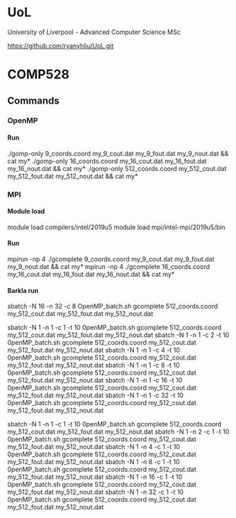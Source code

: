 # UoL
University of Liverpool - Advanced Computer Science MSc 

https://github.com/ryanyhliu/UoL.git



# COMP528

## Commands



### OpenMP 

#### Run
./gomp-only 9_coords.coord my_9_cout.dat my_9_fout.dat my_9_nout.dat && cat my*
./gomp-only 16_coords.coord my_16_cout.dat my_16_fout.dat my_16_nout.dat && cat my*
./gomp-only 512_coords.coord my_512_cout.dat my_512_fout.dat my_512_nout.dat && cat my*



### MPI 
#### Module load
module load compilers/intel/2019u5
module load mpi/intel-mpi/2019u5/bin

#### Run
mpirun -np 4 ./gcomplete 9_coords.coord my_9_cout.dat my_9_fout.dat my_9_nout.dat && cat my*
mpirun -np 4 ./gcomplete 16_coords.coord my_16_cout.dat my_16_fout.dat my_16_nout.dat && cat my*

#### Barkla run
sbatch -N 16 -n 32 -c 8 OpenMP_batch.sh gcomplete 512_coords.coord my_512_cout.dat my_512_fout.dat my_512_nout.dat



sbatch -N 1 -n 1 -c 1 -t 10 0penMP_batch.sh gcomplete 512_coords.coord my_512_cout.dat my_512_fout.dat my_512_nout.dat
sbatch -N 1 -n 1 -c 2 -t 10 0penMP_batch.sh gcomplete 512_coords.coord my_512_cout.dat my_512_fout.dat my_512_nout.dat
sbatch -N 1 -n 1 -c 4 -t 10 0penMP_batch.sh gcomplete 512_coords.coord my_512_cout.dat my_512_fout.dat my_512_nout.dat 
sbatch -N 1 -n 1 -c 8 -t 10 0penMP_batch.sh gcomplete 512_coords.coord my_512_cout.dat my_512_fout.dat my_512_nout.dat 
sbatch -N 1 -n 1 -c 16 -t 10 0penMP_batch.sh gcomplete 512_coords.coord my_512_cout.dat my_512_fout.dat my_512_nout.dat
sbatch -N 1 -n 1 -c 32 -t 10 0penMP_batch.sh gcomplete 512_coords.coord my_512_cout.dat my_512_fout.dat my_512_nout.dat

sbatch -N 1 -n 1 -c 1 -t 10 0penMP_batch.sh gcomplete 512_coords.coord my_512_cout.dat my_512_fout.dat my_512_nout.dat
sbatch -N 1 -n 2 -c 1 -t 10 0penMP_batch.sh gcomplete 512_coords.coord my_512_cout.dat my_512_fout.dat my_512_nout.dat
sbatch -N 1 -n 4 -c 1 -t 10 0penMP_batch.sh gcomplete 512_coords.coord my_512_cout.dat my_512_fout.dat my_512_nout.dat
sbatch -N 1 -n 8 -c 1 -t 10 0penMP_batch.sh gcomplete 512_coords.coord my_512_cout.dat my_512_fout.dat my_512_nout.dat
sbatch -N 1 -n 16 -c 1 -t 10 0penMP_batch.sh gcomplete 512_coords.coord my_512_cout.dat my_512_fout.dat my_512_nout.dat
sbatch -N 1 -n 32 -c 1 -t 10 0penMP_batch.sh gcomplete 512_coords.coord my_512_cout.dat my_512_fout.dat my_512_nout.dat

